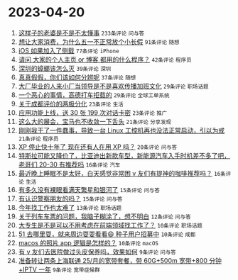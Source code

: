 # 2023-04-20

1. [这样子的老婆是不是不太懂事](https://www.v2ex.com/t/933893) `233条评论` `问与答`
1. [想让大家消费，为什么五一不正常放个小长假](https://www.v2ex.com/t/933929) `91条评论` `随想`
1. [iOS 如果加入了侧载](https://www.v2ex.com/t/933955) `77条评论` `iPhone`
1. [请问 大家的个人主页 or 博客 都用的什么程序？](https://www.v2ex.com/t/933986) `42条评论` `程序员`
1. [深圳的蟑螂该怎么灭](https://www.v2ex.com/t/933898) `39条评论` `深圳`
1. [真真假假，你们该如何分辨呢](https://www.v2ex.com/t/933903) `37条评论` `随想`
1. [大厂毕业的人来小厂当领导是不是喜欢传播加班文化](https://www.v2ex.com/t/933991) `29条评论` `职场话题`
1. [一个恶心的事情，高德打车拒载的](https://www.v2ex.com/t/933910) `29条评论` `全球工单系统`
1. [关于成都评价的两极分化](https://www.v2ex.com/t/933992) `23条评论` `生活`
1. [应用功能上线，送 30 张 199 次对话卡密](https://www.v2ex.com/t/933895) `23条评论` `推广`
1. [这么大的展会，宝马也不收敛一下舌头](https://www.v2ex.com/t/934006) `21条评论` `分享发现`
1. [刚刚我干了一件蠢事，导致一台 Linux 工控机再也没法正常启动，引以为戒](https://www.v2ex.com/t/933914) `21条评论` `程序员`
1. [XP 停止快十年了 现在还有人在用 XP 吗？](https://www.v2ex.com/t/933904) `20条评论` `问与答`
1. [特斯拉可能又降价了，比亚迪出新款车型，新能源汽车入手时机差不多了吧，老哥们 20-30 有推荐吗](https://www.v2ex.com/t/933919) `16条评论` `汽车`
1. [最近晚上睡眠不是太好，白天感觉非常困 v 友们有提神的咖啡推荐吗？](https://www.v2ex.com/t/933907) `16条评论` `生活`
1. [有多久没有裸眼看满天繁星和银河了](https://www.v2ex.com/t/933977) `15条评论` `问与答`
1. [有认识警察朋友的吗？](https://www.v2ex.com/t/933968) `15条评论` `问与答`
1. [今年找工作也太难了](https://www.v2ex.com/t/933939) `13条评论` `职场话题`
1. [关于列车车票的问题，我脑子糊涂了，想不明白](https://www.v2ex.com/t/934002) `12条评论` `问与答`
1. [大专生是不是可以不用考虑在前端领域找工作了？](https://www.v2ex.com/t/933989) `10条评论` `职场话题`
1. [51 去哪里耍，就来周边耍耍看看😄 种子用户招募中](https://www.v2ex.com/t/933933) `10条评论` `成都`
1. [macos 的照片 app 逻辑是怎样的？](https://www.v2ex.com/t/933909) `10条评论` `macOS`
1. [有 v 友们去医院做过头皮保养吗，效果如何](https://www.v2ex.com/t/933940) `9条评论` `问与答`
1. [准备转让两条上海联通 25/月的宽带套餐，带 60G+500m 宽带+800 分钟+IPTV 一年](https://www.v2ex.com/t/933896) `9条评论` `宽带症候群`
